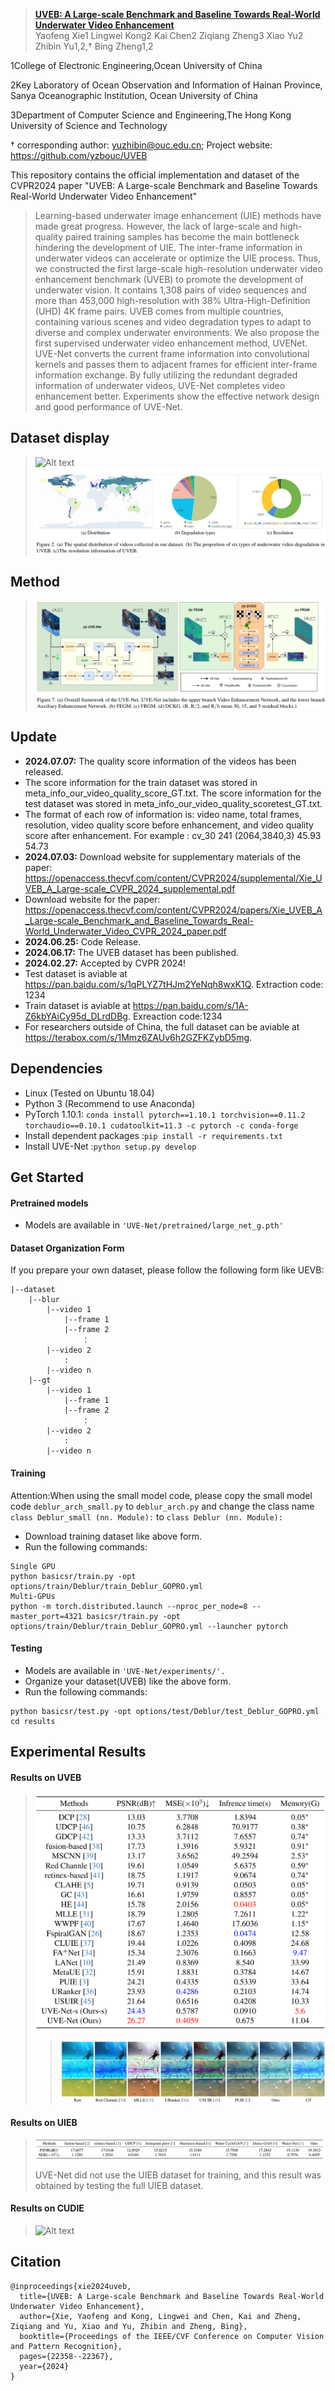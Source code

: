 
> [**UVEB: A Large-scale Benchmark and Baseline Towards Real-World
Underwater Video Enhancement**]()  
> Yaofeng Xie1 Lingwei Kong2 Kai Chen2 Ziqiang Zheng3 Xiao Yu2 Zhibin Yu1,2,† Bing Zheng1,2

1College of Electronic Engineering,Ocean University of China

2Key Laboratory of Ocean Observation and Information of Hainan Province,
Sanya Oceanographic Institution, Ocean University of China

3Department of Computer Science and Engineering,The Hong Kong University of Science and Technology

† corresponding author: yuzhibin@ouc.edu.cn; Project website: https://github.com/yzbouc/UVEB

This repository contains the official implementation and dataset of the CVPR2024 paper "UVEB: A Large-scale Benchmark and Baseline Towards Real-World
Underwater Video Enhancement"


> Learning-based underwater image enhancement (UIE)
methods have made great progress. However, the lack of
large-scale and high-quality paired training samples has
become the main bottleneck hindering the development of
UIE. The inter-frame information in underwater videos can
accelerate or optimize the UIE process. Thus, we constructed the first large-scale high-resolution underwater
video enhancement benchmark (UVEB) to promote the development of underwater vision. It contains 1,308 pairs
of video sequences and more than 453,000 high-resolution
with 38% Ultra-High-Definition (UHD) 4K frame pairs.
UVEB comes from multiple countries, containing various
scenes and video degradation types to adapt to diverse and
complex underwater environments. We also propose the first
supervised underwater video enhancement method, UVENet. UVE-Net converts the current frame information into
convolutional kernels and passes them to adjacent frames
for efficient inter-frame information exchange. By fully utilizing the redundant degraded information of underwater
videos, UVE-Net completes video enhancement better. Experiments show the effective network design and good performance of UVE-Net.

## Dataset display
> ![Alt text](/Pictures/1.png)
> ![Alt text2](/Pictures/2.png)
## Method
> ![Alt text2](/Pictures/8.png)
> 
## Update
- **2024.07.07:** The quality score information of the videos has been released.
- The score information for the train dataset was stored in meta_info_our_video_quality_score_GT.txt. The score information for the test dataset was stored in meta_info_our_video_quality_scoretest_GT.txt.
- The format of each row of information is: video name, total frames, resolution, video quality score before enhancement, and video quality score after enhancement. For example : cv_30 241 (2064,3840,3) 45.93 54.73
- **2024.07.03:** Download website for supplementary materials of the paper: https://openaccess.thecvf.com/content/CVPR2024/supplemental/Xie_UVEB_A_Large-scale_CVPR_2024_supplemental.pdf
- Download website for the paper:  https://openaccess.thecvf.com/content/CVPR2024/papers/Xie_UVEB_A_Large-scale_Benchmark_and_Baseline_Towards_Real-World_Underwater_Video_CVPR_2024_paper.pdf
- **2024.06.25:** Code Release.
- **2024.06.17:** The UVEB dataset has been published. 
- **2024.02.27:** Accepted by CVPR 2024!
- Test dataset is aviable at https://pan.baidu.com/s/1qPLYZ7tHJm2YeNqh8wxK1Q.  Extraction code: 1234
- Train dataset is aviable at https://pan.baidu.com/s/1A-Z6kbYAiCy95d_DLrdDBg. Exreaction code:1234
- For researchers outside of China, the full dataset can be aviable at https://terabox.com/s/1Mmz6ZAUv6h2GZFKZybD5mg.
## Dependencies
- Linux (Tested on Ubuntu 18.04)
- Python 3 (Recommend to use Anaconda)
- PyTorch 1.10.1: ```conda install pytorch==1.10.1 torchvision==0.11.2 torchaudio==0.10.1 cudatoolkit=11.3 -c pytorch -c conda-forge```
- Install dependent packages :```pip install -r requirements.txt```
- Install UVE-Net :```python setup.py develop```
## Get Started
#### Pretrained models
- Models are available in ```'UVE-Net/pretrained/large_net_g.pth'```
#### Dataset Organization Form
If you prepare your own dataset, please follow the following form like UEVB:
```
|--dataset  
    |--blur  
        |--video 1
            |--frame 1
            |--frame 2
                ：  
        |--video 2
            :
        |--video n
    |--gt
        |--video 1
            |--frame 1
            |--frame 2
                ：  
        |--video 2
        	:
        |--video n
```
#### Training
Attention:When using the small model code, please copy the small model code ```deblur_arch_small.py``` to ```deblur_arch.py``` and change the class name ```class Deblur_small (nn. Module):``` to ```class Deblur (nn. Module):```
- Download training dataset like above form.
- Run the following commands:
```
Single GPU
python basicsr/train.py -opt options/train/Deblur/train_Deblur_GOPRO.yml
Multi-GPUs
python -m torch.distributed.launch --nproc_per_node=8 --master_port=4321 basicsr/train.py -opt options/train/Deblur/train_Deblur_GOPRO.yml --launcher pytorch
```
#### Testing
- Models are available in ```'UVE-Net/experiments/'.```
- Organize your dataset(UVEB) like the above form.
- Run the following commands:
```
python basicsr/test.py -opt options/test/Deblur/test_Deblur_GOPRO.yml
cd results
```
## Experimental Results
#### Results on UVEB
> ![Alt text](/Pictures/3.png)
> > ![Alt text](/Pictures/4.png)
#### Results on UIEB
> ![Alt text](/Pictures/5.png)
> 
> UVE-Net did not use the UIEB dataset for training, and this result was obtained by testing the full UIEB dataset.
#### Results on CUDIE
> ![Alt text](/Pictures/6.png)
## Citation
```
@inproceedings{xie2024uveb,
  title={UVEB: A Large-scale Benchmark and Baseline Towards Real-World Underwater Video Enhancement},
  author={Xie, Yaofeng and Kong, Lingwei and Chen, Kai and Zheng, Ziqiang and Yu, Xiao and Yu, Zhibin and Zheng, Bing},
  booktitle={Proceedings of the IEEE/CVF Conference on Computer Vision and Pattern Recognition},
  pages={22358--22367},
  year={2024}
}
```
